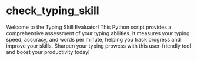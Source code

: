 # check_typing_skill
Welcome to the Typing Skill Evaluator! This Python script provides a comprehensive assessment of your typing abilities. It measures your typing speed, accuracy, and words per minute, helping you track progress and improve your skills. Sharpen your typing prowess with this user-friendly tool and boost your productivity today!
